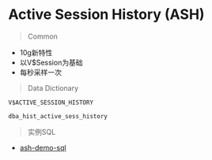 # Active Session History (ASH)

> Common

- 10g新特性
- 以V$Session为基础
- 每秒采样一次


> Data Dictionary

```oracle
V$ACTIVE_SESSION_HISTORY

dba_hist_active_sess_history
```


> 实例SQL

- [ash-demo-sql](../../scripts/opt/ash-system.sql)